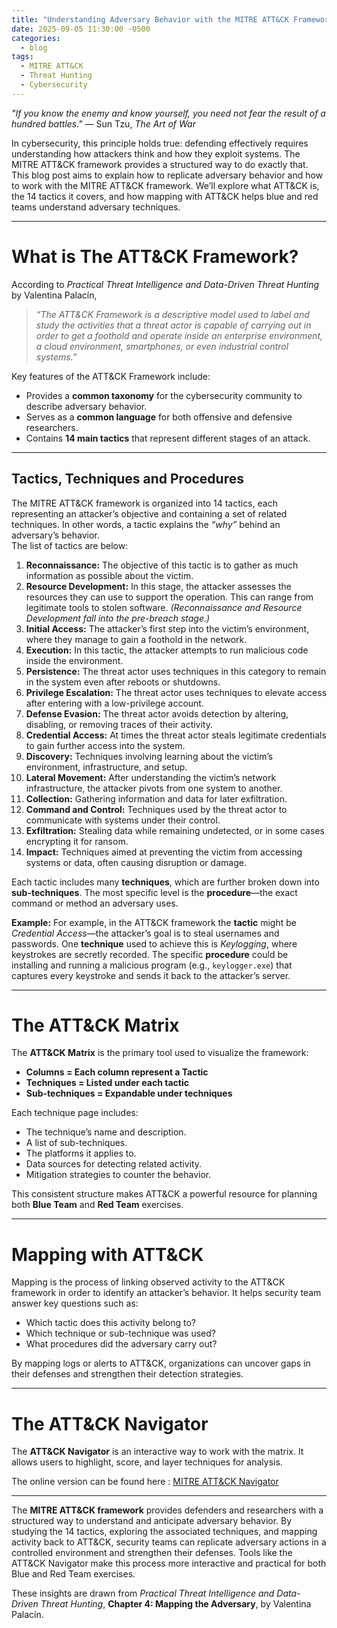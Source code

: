 ```yaml
---
title: "Understanding Adversary Behavior with the MITRE ATT&CK Framework"
date: 2025-09-05 11:30:00 -0500
categories:
  - blog
tags:
  - MITRE ATT&CK
  - Threat Hunting
  - Cybersecurity
---
```

*"If you know the enemy and know yourself, you need not fear the result of a hundred battles."* — Sun Tzu, *The Art of War*  

In cybersecurity, this principle holds true: defending effectively requires understanding how attackers think and how they exploit systems. The MITRE ATT&CK framework provides a structured way to do exactly that. This blog post aims to explain how to replicate adversary behavior and how to work with the MITRE ATT&CK framework. We’ll explore what ATT&CK is, the 14 tactics it covers, and how mapping with ATT&CK helps blue and red teams understand adversary techniques.  

---

# What is The ATT&CK Framework? 

According to *Practical Threat Intelligence and Data-Driven Threat Hunting* by Valentina Palacín,  

> *“The ATT&CK Framework is a descriptive model used to label and study the activities that a threat actor is capable of carrying out in order to get a foothold and operate inside an enterprise environment, a cloud environment, smartphones, or even industrial control systems.”*  

Key features of the ATT&CK Framework include:  
- Provides a **common taxonomy** for the cybersecurity community to describe adversary behavior.  
- Serves as a **common language** for both offensive and defensive researchers.  
- Contains **14 main tactics** that represent different stages of an attack.
    
---

## Tactics, Techniques and Procedures 

The MITRE ATT&CK framework is organized into 14 tactics, each representing an attacker’s objective and containing a set of related techniques. In other words, a tactic explains the *“why”* behind an adversary’s behavior.  
The list of tactics are below: 

1. **Reconnaissance:** The objective of this tactic is to gather as much information as possible about the victim.  
2. **Resource Development:** In this stage, the attacker assesses the resources they can use to support the operation. This can range from legitimate tools to stolen software. *(Reconnaissance and Resource Development fall into the pre-breach stage.)*  
3. **Initial Access:** The attacker’s first step into the victim’s environment, where they manage to gain a foothold in the network.  
4. **Execution:** In this tactic, the attacker attempts to run malicious code inside the environment.  
5. **Persistence:** The threat actor uses techniques in this category to remain in the system even after reboots or shutdowns.  
6. **Privilege Escalation:** The threat actor uses techniques to elevate access after entering with a low-privilege account.  
7. **Defense Evasion:** The threat actor avoids detection by altering, disabling, or removing traces of their activity.  
8. **Credential Access:** At times the threat actor steals legitimate credentials to gain further access into the system.  
9. **Discovery:** Techniques involving learning about the victim’s environment, infrastructure, and setup.  
10. **Lateral Movement:** After understanding the victim’s network infrastructure, the attacker pivots from one system to another.  
11. **Collection:** Gathering information and data for later exfiltration.  
12. **Command and Control:** Techniques used by the threat actor to communicate with systems under their control.  
13. **Exfiltration:** Stealing data while remaining undetected, or in some cases encrypting it for ransom.  
14. **Impact:** Techniques aimed at preventing the victim from accessing systems or data, often causing disruption or damage.  

Each tactic includes many **techniques**, which are further broken down into **sub-techniques**. The most specific level is the **procedure**—the exact command or method an adversary uses.  

**Example:** For example, in the ATT&CK framework the **tactic** might be *Credential Access*—the attacker’s goal is to steal usernames and passwords. One **technique** used to achieve this is *Keylogging*, where keystrokes are secretly recorded. The specific **procedure** could be installing and running a malicious program (e.g., `keylogger.exe`) that captures every keystroke and sends it back to the attacker’s server.   

---

# The ATT&CK Matrix

The **ATT&CK Matrix** is the primary tool used to visualize the framework:  
- **Columns = Each column represent a Tactic**  
- **Techniques = Listed under each tactic**  
- **Sub-techniques = Expandable under techniques**  

Each technique page includes:  
- The technique’s name and description.  
- A list of sub-techniques.  
- The platforms it applies to.  
- Data sources for detecting related activity.  
- Mitigation strategies to counter the behavior.  

This consistent structure makes ATT&CK a powerful resource for planning both **Blue Team** and **Red Team** exercises.  

---

# Mapping with ATT&CK

Mapping is the process of linking observed activity to the ATT&CK framework in order to identify an attacker’s behavior. It helps security team answer key questions such as:  
- Which tactic does this activity belong to?  
- Which technique or sub-technique was used?  
- What procedures did the adversary carry out?  

By mapping logs or alerts to ATT&CK, organizations can uncover gaps in their defenses and strengthen their detection strategies.  

---

# The ATT&CK Navigator

The **ATT&CK Navigator** is an interactive way to work with the matrix. It allows users to highlight, score, and layer techniques for analysis.

The online version can be found here : [MITRE ATT&CK Navigator](https://mitre-attack.github.io/attacknavigator/)

---

The **MITRE ATT&CK framework** provides defenders and researchers with a structured way to understand and anticipate adversary behavior. By studying the 14 tactics, exploring the associated techniques, and mapping activity back to ATT&CK, security teams can replicate adversary actions in a controlled environment and strengthen their defenses. Tools like the ATT&CK Navigator make this process more interactive and practical for both Blue and Red Team exercises.  

These insights are drawn from *Practical Threat Intelligence and Data-Driven Threat Hunting*, **Chapter 4: Mapping the Adversary**, by Valentina Palacín.  


